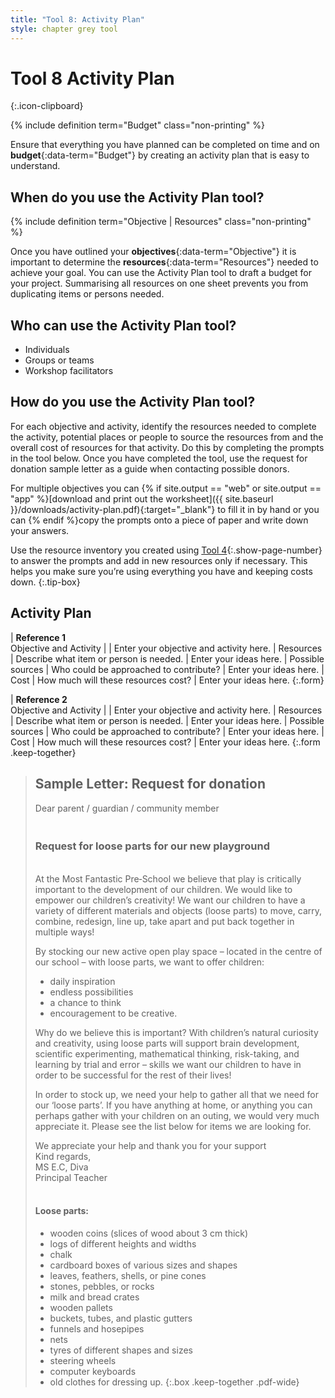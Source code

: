 ```yaml
---
title: "Tool 8: Activity Plan"
style: chapter grey tool
---
```


# **Tool 8** Activity Plan
{:.icon-clipboard}

{% include definition term="Budget" class="non-printing" %}

Ensure that everything you have planned can be completed on time and on **budget**{:data-term="Budget"} by creating an activity plan that is easy to understand.

## When do you use the Activity Plan tool?

{% include definition term="Objective | Resources" class="non-printing" %}

Once you have outlined your **objectives**{:data-term="Objective"} it is important to determine the **resources**{:data-term="Resources"} needed to achieve your goal. You can use the Activity Plan tool to draft a budget for your project. Summarising all resources on one sheet prevents you from duplicating items or persons needed.

## Who can use the Activity Plan tool?

-   Individuals
-   Groups or teams
-   Workshop facilitators

## How do you use the Activity Plan tool?

For each objective and activity, identify the resources needed to complete the activity, potential places or people to source the resources from and the overall cost of resources for that activity. Do this by completing the prompts in the tool below. Once you have completed the tool, use the request for donation sample letter as a guide when contacting possible donors.

For multiple objectives you can {% if site.output == "web" or site.output == "app" %}[download and print out the worksheet]({{ site.baseurl }}/downloads/activity-plan.pdf){:target="_blank"} to fill it in by hand or you can {% endif %}copy the prompts onto a piece of paper and write down your answers.

Use the resource inventory you created using [Tool 4](06-04.html){:.show-page-number} to answer the prompts and add in new resources only if necessary. This helps you make sure you’re using everything you have and keeping costs down.
{:.tip-box}

## Activity Plan

| **Reference 1** <br>Objective and Activity |  | Enter your objective and activity here.
| Resources | Describe what item or person is needed. | Enter your ideas here.
| Possible sources | Who could be approached to contribute? | Enter your ideas here.
| Cost | How much will these resources cost? | Enter your ideas here.
{:.form}

| **Reference 2** <br>Objective and Activity |   | Enter your objective and activity here.
| Resources | Describe what item or person is needed. | Enter your ideas here.
| Possible sources | Who could be approached to contribute? | Enter your ideas here.
| Cost | How much will these resources cost? | Enter your ideas here.
{:.form .keep-together}

> ## Sample Letter: Request for donation
> 
> Dear parent / guardian / community member
>
> ### <br>Request for loose parts for our new playground
>
> <br>At the Most Fantastic Pre‐School we believe that play is critically important to the development of our children. We would like to empower our children’s creativity! We want our children to have a variety of different materials and objects (loose parts) to move, carry, combine, redesign, line up, take apart and put back together in multiple ways!
> 
> By stocking our new active open play space – located in the centre of our school – with loose parts, we want to offer children:
> 
> *   daily inspiration
> *   endless possibilities
> *   a chance to think
> *   encouragement to be creative.
> 
> Why do we believe this is important? With children’s natural curiosity and creativity, using loose parts will support brain development, scientific experimenting, mathematical thinking, risk-taking, and learning by trial and error – skills we want our children to have in order to be successful for the rest of their lives!
> 
> In order to stock up, we need your help to gather all that we need for our ‘loose parts’. If you have anything at home, or anything you can perhaps gather with your children on an  outing, we would very much appreciate it. Please see the list below for items we are looking for.
> 
> We appreciate your help and thank you for your support
> <br>Kind regards,
> <br>MS E.C, Diva
> <br>Principal Teacher
> 
> #### <br>Loose parts:
> 
> *   wooden coins (slices of wood about 3&nbsp;cm thick)
> *   logs of different heights and widths
> *   chalk
> *   cardboard boxes of various sizes and shapes
> *   leaves, feathers, shells, or pine cones
> *   stones, pebbles, or rocks
> *   milk and bread crates
> *   wooden pallets
> *   buckets, tubes, and plastic gutters
> *   funnels and hosepipes
> *   nets
> *   tyres of different shapes and sizes
> *   steering wheels
> *   computer keyboards
> *   old clothes for dressing up.
{:.box .keep-together .pdf-wide}
